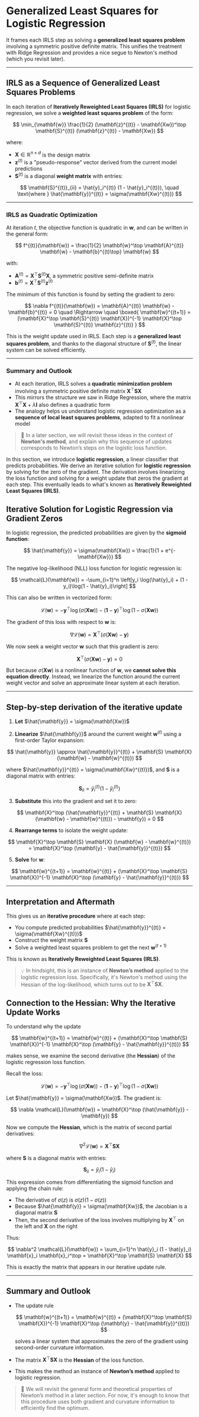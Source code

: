 # Generalized Least Squares for Logistic Regression

It frames each IRLS step as solving a **generalized least squares problem** involving a symmetric positive definite matrix. This unifies the treatment with Ridge Regression and provides a nice segue to Newton's method (which you revisit later).

---

## IRLS as a Sequence of Generalized Least Squares Problems

In each iteration of **Iteratively Reweighted Least Squares (IRLS)** for logistic regression, we solve a **weighted least squares problem** of the form:

$$
\min_{\mathbf{w}} \frac{1}{2} (\mathbf{z}^{(t)} - \mathbf{Xw})^\top \mathbf{S}^{(t)} (\mathbf{z}^{(t)} - \mathbf{Xw})
$$

where:

* $\mathbf{X} \in \mathbb{R}^{n \times d}$ is the design matrix
* $\mathbf{z}^{(t)}$ is a "pseudo-response" vector derived from the current model predictions
* $\mathbf{S}^{(t)}$ is a diagonal **weight matrix** with entries:

$$
\mathbf{S}^{(t)}_{ii} = \hat{y}_i^{(t)} (1 - \hat{y}_i^{(t)}), \quad \text{where } \hat{\mathbf{y}}^{(t)} = \sigma(\mathbf{Xw}^{(t)})
$$

---

### IRLS as Quadratic Optimization

At iteration $t$, the objective function is quadratic in $\mathbf{w}$, and can be written in the general form:

$$
f^{(t)}(\mathbf{w}) = \frac{1}{2} \mathbf{w}^\top \mathbf{A}^{(t)} \mathbf{w} - \mathbf{b}^{(t)\top} \mathbf{w}
$$

with:

* $\mathbf{A}^{(t)} = \mathbf{X}^\top \mathbf{S}^{(t)} \mathbf{X}$, a symmetric positive semi-definite matrix
* $\mathbf{b}^{(t)} = \mathbf{X}^\top \mathbf{S}^{(t)} \mathbf{z}^{(t)}$

The minimum of this function is found by setting the gradient to zero:

$$
\nabla f^{(t)}(\mathbf{w}) = \mathbf{A}^{(t)} \mathbf{w} - \mathbf{b}^{(t)} = 0 \quad \Rightarrow \quad \boxed{
\mathbf{w}^{(t+1)} = (\mathbf{X}^\top \mathbf{S}^{(t)} \mathbf{X})^{-1} \mathbf{X}^\top \mathbf{S}^{(t)} \mathbf{z}^{(t)}
}
$$

This is the weight update used in IRLS. Each step is a **generalized least squares problem**, and thanks to the diagonal structure of $\mathbf{S}^{(t)}$, the linear system can be solved efficiently.

---

### Summary and Outlook

* At each iteration, IRLS solves a **quadratic minimization problem** involving a symmetric positive definite matrix $\mathbf{X}^\top \mathbf{S} \mathbf{X}$
* This mirrors the structure we saw in Ridge Regression, where the matrix $\mathbf{X}^\top \mathbf{X} + \lambda \mathbf{I}$ also defines a quadratic form
* The analogy helps us understand logistic regression optimization as a **sequence of local least squares problems**, adapted to fit a nonlinear model

> 📝 In a later section, we will revisit these ideas in the context of **Newton's method**, and explain why this sequence of updates corresponds to Newton’s steps on the logistic loss function.





In this section, we introduce **logistic regression**, a linear classifier that predicts probabilities.
We derive an iterative solution for **logistic regression** by solving for the zero of the gradient.
The derivation involves linearizing the loss function and solving for a weight update that zeros the gradient at each step. This eventually leads to what's known as **Iteratively Reweighted Least Squares (IRLS)**.

## Iterative Solution for Logistic Regression via Gradient Zeros

In logistic regression, the predicted probabilities are given by the **sigmoid function**:

$$
\hat{\mathbf{y}} = \sigma(\mathbf{Xw}) = \frac{1}{1 + e^{-\mathbf{Xw}}}
$$

The negative log-likelihood (NLL) loss function for logistic regression is:

$$
\mathcal{L}(\mathbf{w}) = -\sum_{i=1}^n \left[y_i \log(\hat{y}_i) + (1 - y_i)\log(1 - \hat{y}_i)\right]
$$

This can also be written in vectorized form:

$$
\mathcal{L}(\mathbf{w}) = -\mathbf{y}^\top \log(\sigma(\mathbf{Xw})) - (\mathbf{1} - \mathbf{y})^\top \log(1 - \sigma(\mathbf{Xw}))
$$

The gradient of this loss with respect to $\mathbf{w}$ is:

$$
\nabla \mathcal{L}(\mathbf{w}) = \mathbf{X}^\top (\sigma(\mathbf{Xw}) - \mathbf{y})
$$

We now seek a weight vector $\mathbf{w}$ such that this gradient is zero:

$$
\mathbf{X}^\top (\sigma(\mathbf{Xw}) - \mathbf{y}) = 0
$$

But because $\sigma(\mathbf{Xw})$ is a nonlinear function of $\mathbf{w}$, we **cannot solve this equation directly**. Instead, we linearize the function around the current weight vector and solve an approximate linear system at each iteration.

---

## Step-by-step derivation of the iterative update

1. **Let** $\hat{\mathbf{y}} = \sigma(\mathbf{Xw})$

2. **Linearize** $\hat{\mathbf{y}}$ around the current weight $\mathbf{w}^{(t)}$ using a first-order Taylor expansion:

$$
\hat{\mathbf{y}} \approx \hat{\mathbf{y}}^{(t)} + \mathbf{S} \mathbf{X}(\mathbf{w} - \mathbf{w}^{(t)})
$$

where $\hat{\mathbf{y}}^{(t)} = \sigma(\mathbf{Xw}^{(t)})$, and $\mathbf{S}$ is a diagonal matrix with entries:

$$
\mathbf{S}_{ii} = \hat{y}_i^{(t)} (1 - \hat{y}_i^{(t)})
$$

3. **Substitute** this into the gradient and set it to zero:

$$
\mathbf{X}^\top (\hat{\mathbf{y}}^{(t)} + \mathbf{S} \mathbf{X}(\mathbf{w} - \mathbf{w}^{(t)}) - \mathbf{y}) = 0
$$

4. **Rearrange terms** to isolate the weight update:

$$
\mathbf{X}^\top \mathbf{S} \mathbf{X} (\mathbf{w} - \mathbf{w}^{(t)}) = \mathbf{X}^\top (\mathbf{y} - \hat{\mathbf{y}}^{(t)})
$$

5. **Solve** for $\mathbf{w}$:

$$
\mathbf{w}^{(t+1)} = \mathbf{w}^{(t)} + (\mathbf{X}^\top \mathbf{S} \mathbf{X})^{-1} \mathbf{X}^\top (\mathbf{y} - \hat{\mathbf{y}}^{(t)})
$$

---

## Interpretation and Aftermath

This gives us an **iterative procedure** where at each step:

* You compute predicted probabilities $\hat{\mathbf{y}}^{(t)} = \sigma(\mathbf{Xw}^{(t)})$
* Construct the weight matrix $\mathbf{S}$
* Solve a weighted least squares problem to get the next $\mathbf{w}^{(t+1)}$

This is known as **Iteratively Reweighted Least Squares (IRLS)**.

> 💡 In hindsight, this is an instance of **Newton’s method** applied to the logistic regression loss. Specifically, it's Newton's method using the Hessian of the log-likelihood, which turns out to be $\mathbf{X}^\top \mathbf{S} \mathbf{X}$.

## Connection to the Hessian: Why the Iterative Update Works

To understand why the update

$$
\mathbf{w}^{(t+1)} = \mathbf{w}^{(t)} + (\mathbf{X}^\top \mathbf{S} \mathbf{X})^{-1} \mathbf{X}^\top (\mathbf{y} - \hat{\mathbf{y}}^{(t)})
$$

makes sense, we examine the second derivative (the **Hessian**) of the logistic regression loss function.

Recall the loss:

$$
\mathcal{L}(\mathbf{w}) = -\mathbf{y}^\top \log(\sigma(\mathbf{Xw})) - (\mathbf{1} - \mathbf{y})^\top \log(1 - \sigma(\mathbf{Xw}))
$$

Let $\hat{\mathbf{y}} = \sigma(\mathbf{Xw})$. The gradient is:

$$
\nabla \mathcal{L}(\mathbf{w}) = \mathbf{X}^\top (\hat{\mathbf{y}} - \mathbf{y})
$$

Now we compute the **Hessian**, which is the matrix of second partial derivatives:

$$
\nabla^2 \mathcal{L}(\mathbf{w}) = \mathbf{X}^\top \mathbf{S} \mathbf{X}
$$

where $\mathbf{S}$ is a diagonal matrix with entries:

$$
\mathbf{S}_{ii} = \hat{y}_i (1 - \hat{y}_i)
$$

This expression comes from differentiating the sigmoid function and applying the chain rule:

* The derivative of $\sigma(z)$ is $\sigma(z)(1 - \sigma(z))$
* Because $\hat{\mathbf{y}} = \sigma(\mathbf{Xw})$, the Jacobian is a diagonal matrix $\mathbf{S}$
* Then, the second derivative of the loss involves multiplying by $\mathbf{X}^\top$ on the left and $\mathbf{X}$ on the right

Thus:

$$
\nabla^2 \mathcal{L}(\mathbf{w}) = \sum_{i=1}^n \hat{y}_i (1 - \hat{y}_i) \mathbf{x}_i \mathbf{x}_i^\top = \mathbf{X}^\top \mathbf{S} \mathbf{X}
$$

This is exactly the matrix that appears in our iterative update rule.

---

## Summary and Outlook

* The update rule

  $$
  \mathbf{w}^{(t+1)} = \mathbf{w}^{(t)} + (\mathbf{X}^\top \mathbf{S} \mathbf{X})^{-1} \mathbf{X}^\top (\mathbf{y} - \hat{\mathbf{y}}^{(t)})
  $$

  solves a linear system that approximates the zero of the gradient using second-order curvature information.

* The matrix $\mathbf{X}^\top \mathbf{S} \mathbf{X}$ is the **Hessian** of the loss function.

* This makes the method an instance of **Newton’s method** applied to logistic regression.

> 📝 We will revisit the general form and theoretical properties of Newton’s method in a later section. For now, it's enough to know that this procedure uses both gradient and curvature information to efficiently find the optimum.

